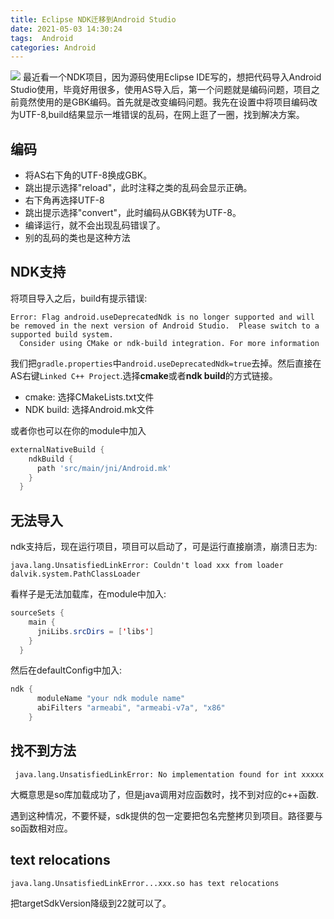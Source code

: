 ```yaml
---
title: Eclipse NDK迁移到Android Studio
date: 2021-05-03 14:30:24
tags:  Android
categories: Android
---
```


![](https://ws1.sinaimg.cn/large/c0bee4a0gy1fpn3rdc6tjj20ts0j87aa.jpg)
最近看一个NDK项目，因为源码使用Eclipse IDE写的，想把代码导入Android Studio使用，毕竟好用很多，使用AS导入后，第一个问题就是编码问题，项目之前竟然使用的是GBK编码。首先就是改变编码问题。我先在设置中将项目编码改为UTF-8,build结果显示一堆错误的乱码，在网上逛了一圈，找到解决方案。
<!--more-->

## 编码

- 将AS右下角的UTF-8换成GBK。
- 跳出提示选择"reload"，此时注释之类的乱码会显示正确。
- 右下角再选择UTF-8
- 跳出提示选择"convert"，此时编码从GBK转为UTF-8。
- 编译运行，就不会出现乱码错误了。
- 别的乱码的类也是这种方法

## NDK支持

将项目导入之后，build有提示错误:

```
Error: Flag android.useDeprecatedNdk is no longer supported and will be removed in the next version of Android Studio.  Please switch to a supported build system.
  Consider using CMake or ndk-build integration. For more information 
```

我们把`gradle.properties`中`android.useDeprecatedNdk=true`去掉。然后直接在AS右键`Linked C++ Project`.选择**cmake**或者**ndk build**的方式链接。

- cmake: 选择CMakeLists.txt文件
- NDK build: 选择Android.mk文件

或者你也可以在你的module中加入

```groovy
externalNativeBuild {
    ndkBuild {
      path 'src/main/jni/Android.mk'
    }
  }
```

## 无法导入

ndk支持后，现在运行项目，项目可以启动了，可是运行直接崩溃，崩溃日志为:

```
java.lang.UnsatisfiedLinkError: Couldn't load xxx from loader dalvik.system.PathClassLoader
```

看样子是无法加载库，在module中加入:

```java
sourceSets {
    main {
      jniLibs.srcDirs = ['libs']
    }
  }
```

然后在defaultConfig中加入:

```java
ndk {
      moduleName "your ndk module name"
      abiFilters "armeabi", "armeabi-v7a", "x86"
    }
```

## 找不到方法

```
 java.lang.UnsatisfiedLinkError: No implementation found for int xxxxx
```

大概意思是so库加载成功了，但是java调用对应函数时，找不到对应的c++函数.

遇到这种情况，不要怀疑，sdk提供的包一定要把包名完整拷贝到项目。路径要与so函数相对应。



## text relocations

```
java.lang.UnsatisfiedLinkError...xxx.so has text relocations
```

把targetSdkVersion降级到22就可以了。
